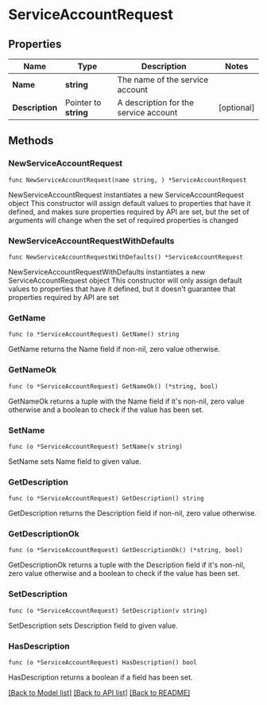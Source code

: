 # ServiceAccountRequest

## Properties

Name | Type | Description | Notes
------------ | ------------- | ------------- | -------------
**Name** | **string** | The name of the service account | 
**Description** | Pointer to **string** | A description for the service account | [optional] 


## Methods

### NewServiceAccountRequest

`func NewServiceAccountRequest(name string, ) *ServiceAccountRequest`

NewServiceAccountRequest instantiates a new ServiceAccountRequest object
This constructor will assign default values to properties that have it defined,
and makes sure properties required by API are set, but the set of arguments
will change when the set of required properties is changed

### NewServiceAccountRequestWithDefaults

`func NewServiceAccountRequestWithDefaults() *ServiceAccountRequest`

NewServiceAccountRequestWithDefaults instantiates a new ServiceAccountRequest object
This constructor will only assign default values to properties that have it defined,
but it doesn't guarantee that properties required by API are set


### GetName

`func (o *ServiceAccountRequest) GetName() string`

GetName returns the Name field if non-nil, zero value otherwise.

### GetNameOk

`func (o *ServiceAccountRequest) GetNameOk() (*string, bool)`

GetNameOk returns a tuple with the Name field if it's non-nil, zero value otherwise
and a boolean to check if the value has been set.

### SetName

`func (o *ServiceAccountRequest) SetName(v string)`

SetName sets Name field to given value.



### GetDescription

`func (o *ServiceAccountRequest) GetDescription() string`

GetDescription returns the Description field if non-nil, zero value otherwise.

### GetDescriptionOk

`func (o *ServiceAccountRequest) GetDescriptionOk() (*string, bool)`

GetDescriptionOk returns a tuple with the Description field if it's non-nil, zero value otherwise
and a boolean to check if the value has been set.

### SetDescription

`func (o *ServiceAccountRequest) SetDescription(v string)`

SetDescription sets Description field to given value.

### HasDescription

`func (o *ServiceAccountRequest) HasDescription() bool`

HasDescription returns a boolean if a field has been set.



[[Back to Model list]](../README.md#documentation-for-models) [[Back to API list]](../README.md#documentation-for-api-endpoints) [[Back to README]](../README.md)

